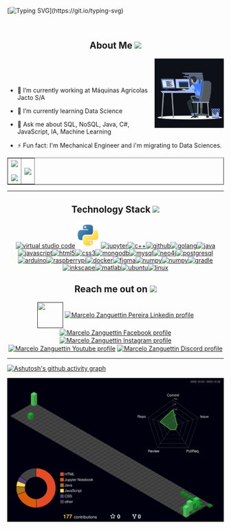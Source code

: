 [![Typing SVG](https://readme-typing-svg.herokuapp.com?font=IBM+Plex+Sans&color=41B883&size=35&center=true&vCenter=true&width=1000&lines=Hello+there!;Wellcome+to+my+profile.;I+am+Marcelo+Zanguettin%2C+31+years+old.;Enjoy!)](https://git.io/typing-svg)

<br>

<h2 align="center"> About Me <img src = "https://media0.giphy.com/media/KDDpcKigbfFpnejZs6/giphy.gif?cid=ecf05e47oy6f4zjs8g1qoiystc56cu7r9tb8a1fe76e05oty&rid=giphy.gif" width = 100px></h2>

<img width="32%" align="right" src="https://github.com/MarceloZanguettin/MarceloZanguettin/blob/main/animation_500_kxa883sd.gif" />

<br>
<br>
<br>

- 🔭 I’m currently working at Máquinas Agricolas Jacto S/A

- 🌱 I’m currently learning Data Science
  
- 💬 Ask me about SQL, NoSQL, Java, C#, JavaScript, IA, Machine Learning
  
- ⚡ Fun fact: I'm Mechanical Engineer and i'm migrating to Data Sciences.

<table align="center" border="none">
<tr border="none">
<td width="50%" align="center" border="none"><img align="center"  src="https://github-readme-stats.vercel.app/api?username=MarceloZanguettin&theme=vue-dark&show_icons=true&count_private=true" /><br></br><img  src="https://github-readme-streak-stats.herokuapp.com/?user=MarceloZanguettin&show_icons=true&locale=en&layout=compact&theme=vue-dark&line_" /></td>
<td width="50%" align="center" border="none"><img  align="center"  src="https://github-readme-stats.anuraghazra1.vercel.app/api/top-langs/?username=MarceloZanguettin&theme=vue-dark&hide_border=false&no-bg=true&no-frame=true&langs_count=10"/></td>
</tr>
</table>


------

<h2 align="center">Technology Stack <img src="https://github.com/ritik307/ritik307/blob/main/images/laptop.gif" width="100"></h2>
<p align="center" style="display= inline_block">
<a href="https://code.visualstudio.com"><img src="https://cdn.jsdelivr.net/gh/devicons/devicon/icons/vscode/vscode-original-wordmark.svg" alt="virtual studio code" width="60" height="60"/></a><a href="https://www.python.org"><img src="https://raw.githubusercontent.com/devicons/devicon/master/icons/python/python-original.svg" alt="python" width="60" height="60"/></a><a href="https://jupyter.org"><img src="https://cdn.jsdelivr.net/gh/devicons/devicon/icons/jupyter/jupyter-original-wordmark.svg" alt="jupyter" width="60" height="60"/></a><a href="https://cplusplus.com"><img src="https://cdn.jsdelivr.net/gh/devicons/devicon/icons/cplusplus/cplusplus-original.svg" alt="c++" width="60" height="60"/></a><a href="https://github.com"><img src="https://cdn.jsdelivr.net/gh/devicons/devicon/icons/github/github-original-wordmark.svg" alt="github" width="60" height="60"/></a><a href="https://go.dev"><img src="https://cdn.jsdelivr.net/gh/devicons/devicon/icons/go/go-original.svg" alt="golang" width="60" height="60"/></a><a href="https://www.java.com/pt-BR/"><img src="https://cdn.jsdelivr.net/gh/devicons/devicon/icons/java/java-original.svg" alt="java" width="60" height="60"/></a><a href="https://www.javascript.com"><img src="https://cdn.jsdelivr.net/gh/devicons/devicon/icons/javascript/javascript-original.svg" alt="javascript" width="60" height="60"/></a><a href="https://www.w3schools.com/html/"><img src="https://cdn.jsdelivr.net/gh/devicons/devicon/icons/html5/html5-original-wordmark.svg" alt="html5" width="60" height="60"/></a><a href="https://www.w3.org/Style/CSS/Overview.en.html"><img src="https://cdn.jsdelivr.net/gh/devicons/devicon/icons/css3/css3-original-wordmark.svg" alt="css3" width="60" height="60"/></a><a href="https://www.mongodb.com/pt-br"><img src="https://cdn.jsdelivr.net/gh/devicons/devicon/icons/mongodb/mongodb-original.svg" alt="mongodb" width="60" height="60"/></a><a href="https://www.mysql.com"><img src="https://cdn.jsdelivr.net/gh/devicons/devicon/icons/mysql/mysql-original-wordmark.svg" alt="mysql" width="60" height="60"/></a><a href="https://neo4j.com"><img src="https://cdn.jsdelivr.net/gh/devicons/devicon/icons/neo4j/neo4j-original-wordmark.svg" alt="neo4j" width="60" height="60"/></a><a href="https://www.postgresql.org"><img src="https://cdn.jsdelivr.net/gh/devicons/devicon/icons/postgresql/postgresql-original-wordmark.svg" alt="postgresql" width="60" height="60"/></a><a href="https://www.arduino.cc"><img src="https://cdn.jsdelivr.net/gh/devicons/devicon/icons/arduino/arduino-original-wordmark.svg" alt="arduino" width="60" height="60"/></a><a href="https://www.raspberrypi.com"><img src="https://cdn.jsdelivr.net/gh/devicons/devicon/icons/raspberrypi/raspberrypi-original.svg" alt="raspberrypi" width="60" height="60"/></a><!--<a href="https://getbootstrap.com"><img src="https://cdn.jsdelivr.net/gh/devicons/devicon/icons/bootstrap/bootstrap-original-wordmark.svg" alt="bootstrap" width="60" height="60"/></a>--><a href="https://www.docker.com"><img src="https://cdn.jsdelivr.net/gh/devicons/devicon/icons/docker/docker-original-wordmark.svg" alt="docker" width="60" height="60"/></a><!--<a href="https://nodejs.org/en"><img src="https://cdn.jsdelivr.net/gh/devicons/devicon/icons/nodejs/nodejs-original-wordmark.svg" alt="neo4j" width="60" height="60"/></a>--><a href="https://www.figma.com"><img src="https://cdn.jsdelivr.net/gh/devicons/devicon/icons/figma/figma-original.svg" alt="figma" width="60" height="60"/><a href="https://scikit-learn.org/"><img src="https://raw.githubusercontent.com/scikit-learn/scikit-learn/main/doc/logos/scikit-learn-logo.png" alt="numpy" width="60" height="45"/></a></a><a href="https://numpy.org"><img src="https://cdn.jsdelivr.net/gh/devicons/devicon/icons/numpy/numpy-original-wordmark.svg" alt="numpy" width="60" height="60"/></a><a href="https://gradle.org"><img src="https://cdn.jsdelivr.net/gh/devicons/devicon/icons/gradle/gradle-plain-wordmark.svg" alt="gradle" width="60" height="60"/></a><a href="https://inkscape.org/pt-br/"><img src="https://cdn.jsdelivr.net/gh/devicons/devicon/icons/inkscape/inkscape-original.svg" alt="inkscape" width="60" height="60"/></a><a href="https://www.mathworks.com/products/matlab.html"><img src="https://cdn.jsdelivr.net/gh/devicons/devicon/icons/matlab/matlab-original.svg" alt="matlab" width="60" height="60"/></a><!--<a href="https://flutter.dev"><img src="https://cdn.jsdelivr.net/gh/devicons/devicon/icons/flutter/flutter-original.svg" alt="flutter" width="60" height="60"/></a>--><!--<a href="https://jquery.com"><img src="https://cdn.jsdelivr.net/gh/devicons/devicon/icons/jquery/jquery-original-wordmark.svg" alt="jquery" width="60" height="60"/></a>--><!--<a href="https://react.dev"><img src="https://cdn.jsdelivr.net/gh/devicons/devicon/icons/react/react-original-wordmark.svg" alt="react" width="60" height="60"/></a>--><!--<a href="https://sass-lang.com"><img src="https://cdn.jsdelivr.net/gh/devicons/devicon/icons/sass/sass-original.svg" alt="sass" width="60" height="60"/></a>--><!--<a href="https://spring.io"><img src="https://cdn.jsdelivr.net/gh/devicons/devicon/icons/spring/spring-original-wordmark.svg" alt="spring" width="60" height="60"/></a>--><!--<a href="https://www.typescriptlang.org"><img src="https://cdn.jsdelivr.net/gh/devicons/devicon/icons/typescript/typescript-original.svg" alt="typescript" width="60" height="60"/></a>--><a href="https://ubuntu.com"><img src="https://cdn.jsdelivr.net/gh/devicons/devicon/icons/ubuntu/ubuntu-plain-wordmark.svg" alt="ubuntu" width="60" height="60"/></a><a href="https://www.linux.org"><img src="https://cdn.jsdelivr.net/gh/devicons/devicon/icons/linux/linux-original.svg" alt="linux" width="60" height="60"/></a><!--<a href="https://vuejs.org"><img src="https://cdn.jsdelivr.net/gh/devicons/devicon/icons/vuejs/vuejs-original-wordmark.svg" alt="vue" width="60" height="60"/></a>--></p>

<h2 align="center">Reach me out on <img src="https://media0.giphy.com/media/jqNPzdTTxQfOgOqpO4/source.gif" width="100"></h2>
<p align="center" style="display= inline_block">
<a href="" target="blank"><img align="center" src="https://raw.githubusercontent.com/rahuldkjain/github-profile-readme-generator/master/src/images/icons/Social/twitter.svg" alt="" width="60" height="60" /></a>
<a href="www.linkedin.com/in/marcelo-zanguettin-pereira-887ba597" target="blank"> <img align="center" src="https://raw.githubusercontent.com/rahuldkjain/github-profile-readme-generator/master/src/images/icons/Social/linked-in-alt.svg" alt="Marcelo Zanguettin Pereira Linkedin profile" width="60" height="60" /></a>
<a href="https://www.facebook.com/marcelo.zanguettinpereira" target="blank"><img align="center" src="https://raw.githubusercontent.com/rahuldkjain/github-profile-readme-generator/master/src/images/icons/Social/facebook.svg" alt="Marcelo Zanguettin Facebook profile" width="60" height="60" /></a>
<a href="" target="blank"><img align="center" src="https://raw.githubusercontent.com/rahuldkjain/github-profile-readme-generator/master/src/images/icons/Social/instagram.svg" alt="Marcelo Zanguettin Instagram profile" width="60" height="60" /></a>
<a href="https://www.youtube.com/" target="blank"><img align="center" src="https://raw.githubusercontent.com/rahuldkjain/github-profile-readme-generator/master/src/images/icons/Social/youtube.svg" alt="Marcelo Zanguettin Youtube profile" width="60" height="60" /></a>
<a href="" target="blank"><img align="center" src="https://raw.githubusercontent.com/rahuldkjain/github-profile-readme-generator/master/src/images/icons/Social/discord.svg" alt="Marcelo Zanguettin Discord profile" width="60" height="60" /></a>
</p>

------

[![Ashutosh's github activity graph](https://github-readme-activity-graph.vercel.app/graph?username=MarceloZanguettin&theme=vue)](https://github.com/ashutosh00710/github-readme-activity-graph)

![](./profile-3d-contrib/profile-night-green.svg)
<!--
**MarceloZanguettin/MarceloZanguettin** is a ✨ _special_ ✨ repository because its `README.md` (this file) appears on your GitHub profile.

<br>

<p><img align="right" src="https://github.com/MarceloZanguettin/MarceloZanguettin/blob/main/animation_500_kxa883sd.gif" /></p>

<br>

Here are some ideas to get you started:

- 🔭 I’m currently working on ...
- 🌱 I’m currently learning ...
- 👯 I’m looking to collaborate on ...
- 🤔 I’m looking for help with ...
- 💬 Ask me about ...
- 📫 How to reach me: ...
- 😄 Pronouns: ...
- ⚡ Fun fact: ...
-->
